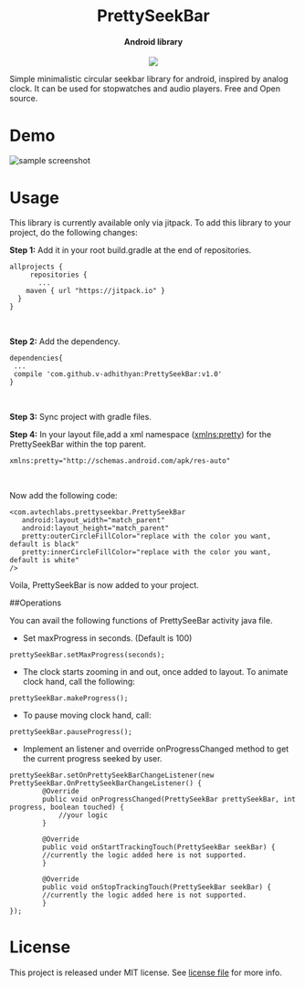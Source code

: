 <h1 align="center">PrettySeekBar</h1>
<h4 align="center"r>Android library</h4>

<p align="center">
<a target="_blank" href="https://jitpack.io/#v-adhithyan/PrettySeekBar"><img src="https://jitpack.io/v/v-adhithyan/PrettySeekBar.svg"/></a>
 </p>



Simple minimalistic circular seekbar library for android, inspired by analog clock. It can be used for stopwatches and audio players. Free and Open source.

# Demo

![sample screenshot](https://raw.githubusercontent.com/v-adhithyan/PrettySeekBar/master/screen-capture/screen-recording.gif)

# Usage
This library is currently available only via jitpack. To add this library to your project, do the following changes: <br>

<b>Step 1:</b> Add it in your root build.gradle at the end of repositories.
```
allprojects {
	 repositories {
	   ...
    maven { url "https://jitpack.io" }
  }
}
```
<br>

<b>Step 2:</b> Add the dependency.
```
dependencies{
 ...
 compile 'com.github.v-adhithyan:PrettySeekBar:v1.0'
}
```
<br>

<b>Step 3:</b> Sync project with gradle files. <br>

<b>Step 4:</b> In your layout file,add a xml namespace (<xmlns:pretty>) for the PrettySeekBar within the top parent. <br>
  ```
xmlns:pretty="http://schemas.android.com/apk/res-auto"
  ```
  <br>

  Now add the following code:
  ```
<com.avtechlabs.prettyseekbar.PrettySeekBar
     android:layout_width="match_parent"
     android:layout_height="match_parent"
     pretty:outerCircleFillColor="replace with the color you want, default is black"
     pretty:innerCircleFillColor="replace with the color you want, default is white"
/>
  ```
Voila, PrettySeekBar is now added to your project.

##Operations

You can avail the following functions of PrettySeeBar activity java file.

* Set maxProgress in seconds. (Default is 100)
```
prettySeekBar.setMaxProgress(seconds);
```

* The clock starts zooming in and out, once added to layout. To animate clock hand, call the following:
```
prettySeekBar.makeProgress();
```

* To pause moving clock hand, call:
```
prettySeekBar.pauseProgress();
```

* Implement an listener and override onProgressChanged method to get the current progress seeked by user.
```
prettySeekBar.setOnPrettySeekBarChangeListener(new PrettySeekBar.OnPrettySeekBarChangeListener() {
        @Override
        public void onProgressChanged(PrettySeekBar prettySeekBar, int progress, boolean touched) {
            //your logic
        }

        @Override
        public void onStartTrackingTouch(PrettySeekBar seekBar) {
		//currently the logic added here is not supported.
        }

        @Override
        public void onStopTrackingTouch(PrettySeekBar seekBar) {
		//currently the logic added here is not supported.
        }
});
```

# License

This project is released under MIT license. See [license file](https://github.com/v-adhithyan/PrettySeekBar/blob/master/LICENSE.md) for more info.
